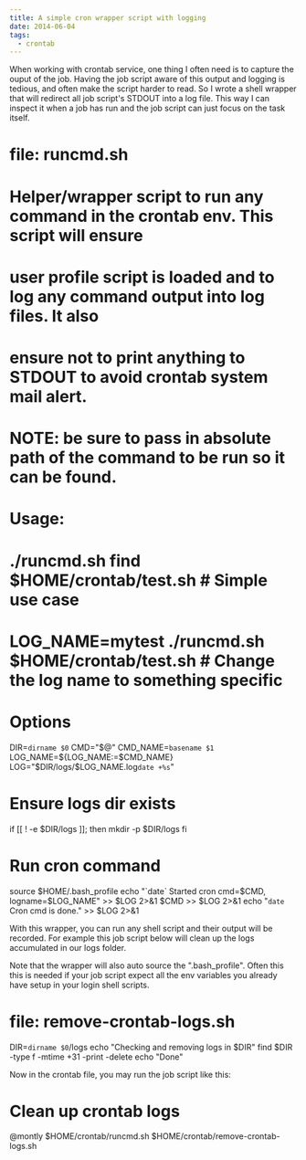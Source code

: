 ```yaml
---
title: A simple cron wrapper script with logging
date: 2014-06-04
tags:
  - crontab
---
```

When working with crontab service, one thing I often need is to capture the ouput of the job. Having the job script aware of this output and logging is tedious, and often make the script harder to read. So I wrote a shell wrapper that will redirect all job script's STDOUT into a log file. This way I can inspect it when a job has run and the job script can just focus on the task itself. 

# file: runcmd.sh
# Helper/wrapper script to run any command in the crontab env. This script will ensure
# user profile script is loaded and to log any command output into log files. It also
# ensure not to print anything to STDOUT to avoid crontab system mail alert.
#
# NOTE: be sure to pass in absolute path of the command to be run so it can be found.
#
# Usage:
#   ./runcmd.sh find $HOME/crontab/test.sh            # Simple use case
#   LOG_NAME=mytest ./runcmd.sh $HOME/crontab/test.sh # Change the log name to something specific
#

# Options
DIR=`dirname $0`
CMD="$@"
CMD_NAME=`basename $1`
LOG_NAME=${LOG_NAME:=$CMD_NAME}
LOG="$DIR/logs/$LOG_NAME.log`date +%s`"

# Ensure logs dir exists
if [[ ! -e $DIR/logs ]]; then
        mkdir -p $DIR/logs
fi

# Run cron command
source $HOME/.bash_profile
echo "`date` Started cron cmd=$CMD, logname=$LOG_NAME" >> $LOG 2>&1
$CMD >> $LOG 2>&1
echo "`date` Cron cmd is done." >> $LOG 2>&1

With this wrapper, you can run any shell script and their output will be recorded. For example this job script below will clean up the logs accumulated in our logs folder.

Note that the wrapper will also auto source the ".bash_profile". Often this this is needed if your job script expect all the env variables you already have setup in your login shell scripts.

# file: remove-crontab-logs.sh
DIR=`dirname $0`/logs
echo "Checking and removing logs in $DIR"
find $DIR -type f -mtime +31 -print -delete
echo "Done"

Now in the crontab file, you may run the job script like this:

# Clean up crontab logs
@montly $HOME/crontab/runcmd.sh $HOME/crontab/remove-crontab-logs.sh